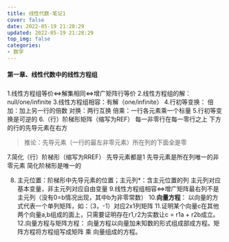 ```yaml
---
title: 线性代数-笔记1
cover: false
date: 2022-05-19 21:28:29
updated: 2022-05-19 21:28:29
top_img: false
categories:
- 数学
---
```



#### 第一章、线性代数中的线性方程组

##### 
1.线性方程组等价⇔解集相同⇔增广矩阵行等价
2.线性方程组的解：null/one/infinite
3.线性方程组相容：有解（one/infinite）
4.行初等变换：
倍加：加上另一行的倍数
对换：两行互换
倍乘：一行各元素乘一个标量
5.行初等变换是可逆的
6.（行）阶梯形矩阵（缩写为REF）
每一非零行在每一零行之上
下方的行的先导元素在右方
> 推论：先导元素（一行的最左非零元素）所在列的下面全是零

7.简化（行）阶梯形（缩写为RREF）
先导元素都是1
先导元素是所在列唯一的非零元素
简化阶梯形是唯一的

8. 主元位置：阶梯形中先导元素的位置；主元列*：含主元位置的列
主元列对应基本变量，非主元列对应自由变量
9.线性方程组相容⇔增广矩阵最右列不是主元列（没有0=b情况出现，其中b为非零常数）
10.**向量方程**： 以向量的方式代表一个单列矩阵，如：（3，-1）对应2x1列矩阵
11.证明某个向量c在其他两个向量a,b组成的面上，只需要证明存在r1,r2为实数让c = r1a + r2b成立。
12.向量方程与矩阵方程：
向量方程以向量加未知数的形式组成部成方程。矩阵方程将方程组写成矩阵 乘 向量组成的方程。


